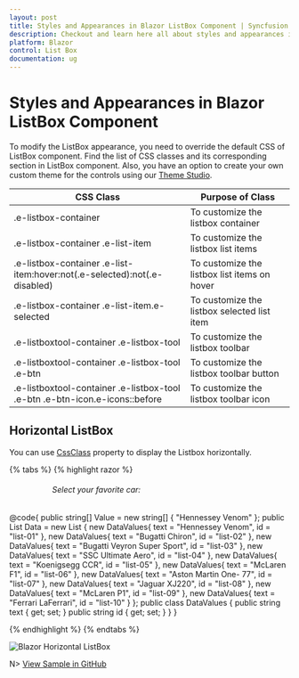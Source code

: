 ```yaml
---
layout: post
title: Styles and Appearances in Blazor ListBox Component | Syncfusion
description: Checkout and learn here all about styles and appearances in Syncfusion Blazor ListBox component and more.
platform: Blazor
control: List Box
documentation: ug
---
```


# Styles and Appearances in Blazor ListBox Component

To modify the ListBox appearance, you need to override the default CSS of ListBox component. Find the list of CSS classes and its corresponding section in ListBox component. Also, you have an option to create your own custom theme for the controls using our [Theme Studio](https://blazor.syncfusion.com/themestudio/?theme=material).

| CSS Class | Purpose of Class |
| ----- | ----- |
|.e-listbox-container | To customize the listbox container |
|.e-listbox-container .e-list-item | To customize the listbox list items |
|.e-listbox-container .e-list-item:hover:not(.e-selected):not(.e-disabled) | To customize the listbox list items on hover |
|.e-listbox-container .e-list-item.e-selected | To customize the listbox selected list item |
|.e-listboxtool-container .e-listbox-tool | To customize the listbox toolbar |
|.e-listboxtool-container .e-listbox-tool .e-btn | To customize the listbox toolbar button |
|.e-listboxtool-container .e-listbox-tool .e-btn .e-btn-icon.e-icons::before | To customize the listbox toolbar icon |

## Horizontal ListBox

You can use [CssClass](https://help.syncfusion.com/cr/blazor/Syncfusion.Blazor.DropDowns.SfListBox-2.html#Syncfusion_Blazor_DropDowns_SfListBox_2_CssClass) property to display the Listbox horizontally.

{% tabs %}
{% highlight razor %}

<div id="listbox-control">
    <h6>Select your favorite car:</h6>
    <SfListBox Value=@Value CssClass="e-horizontal-listbox" DataSource="@Data" TValue="string[]" TItem="DataValues"></SfListBox>
</div>

<style>
    #listbox-control {
        width: 350px;
        margin: auto;
    }
    /* Custom css for horizontal listbox */
    .e-horizontal-listbox .e-list-parent {
        display: inline-flex;
        align-items: center;
    }

    .e-horizontal-listbox {
        overflow-y: hidden;
        height: 100px;
    }

    .e-horizontal-listbox .e-list-parent .e-list-item {
        width: max-content;
        line-height: 100px;
        height: 100px;
    }
</style>

@code{
    public string[] Value = new string[] { "Hennessey Venom" };
    public List<DataValues> Data = new List<DataValues> {
        new DataValues{ text = "Hennessey Venom", id = "list-01" },
        new DataValues{ text = "Bugatti Chiron", id = "list-02" },
        new DataValues{ text = "Bugatti Veyron Super Sport", id = "list-03" },
        new DataValues{ text = "SSC Ultimate Aero", id = "list-04" },
        new DataValues{ text = "Koenigsegg CCR", id = "list-05" },
        new DataValues{ text = "McLaren F1", id = "list-06" },
        new DataValues{ text = "Aston Martin One- 77", id = "list-07" },
        new DataValues{ text = "Jaguar XJ220", id = "list-08" },
        new DataValues{ text = "McLaren P1", id = "list-09" },
        new DataValues{ text = "Ferrari LaFerrari", id = "list-10" }
    };
    public class DataValues
    {
        public string text { get; set; }
        public string id { get; set; }
    }
}

{% endhighlight %}
{% endtabs %}

![Blazor Horizontal ListBox](./images/blazor-horizontal-listbox.png)

N> [View Sample in GitHub](https://github.com/SyncfusionExamples/how-to-set-the-blazor-list-box-items-as-horizontal-list)